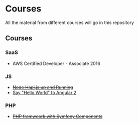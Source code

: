 # Courses
All the material from different courses will go in this repository

## Courses
### SaaS
- AWS Certified Developer - Associate 2016

### JS
- ~~[Node Hapi.js up and Running](https://egghead.io/lessons/node-js-hapi-js-up-and-running?series=introduction-to-node-servers-with-hapi-js)~~
- [Say "Hello World" to Angular 2](https://egghead.io/lessons/angular-2-say-hello-world-to-angular-2?series=angular-2-fundamentals)

### PHP
- ~~[PHP framweork with Symfony Components](http://www.sitepoint.com/build-php-framework-symfony-components/)~~
